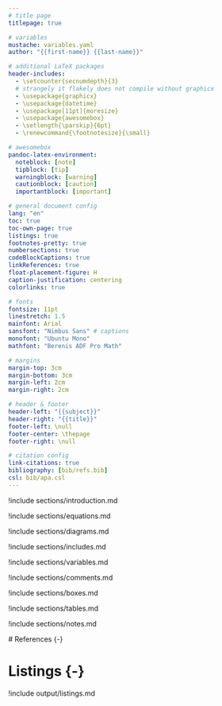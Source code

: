 ```yaml
---
# title page
titlepage: true

# variables
mustache: variables.yaml
author: "{{first-name}} {{last-name}}"

# additional LaTeX packages
header-includes:
  - \setcounter{secnumdepth}{3}
  # strangely it flakely does not compile without graphicx
  - \usepackage{graphicx}
  - \usepackage{datetime}
  - \usepackage[11pt]{moresize}
  - \usepackage{awesomebox}
  - \setlength{\parskip}{6pt}
  - \renewcommand{\footnotesize}{\small}

# awesomebox
pandoc-latex-environment:
  noteblock: [note]
  tipblock: [tip]
  warningblock: [warning]
  cautionblock: [caution]
  importantblock: [important]

# general document config
lang: "en"
toc: true
toc-own-page: true
listings: true
footnotes-pretty: true
numbersections: true
codeBlockCaptions: true
linkReferences: true
float-placement-figure: H
caption-justification: centering
colorlinks: true

# fonts
fontsize: 11pt
linestretch: 1.5
mainfont: Arial
sansfont: "Nimbus Sans" # captions
monofont: "Ubuntu Mono"
mathfont: "Berenis ADF Pro Math"

# margins
margin-top: 3cm
margin-bottom: 3cm
margin-left: 2cm
margin-right: 2cm

# header & footer
header-left: "{{subject}}"
header-right: "{{title}}"
footer-left: \null
footer-center: \thepage
footer-right: \null

# citation config
link-citations: true
bibliography: [bib/refs.bib]
csl: bib/apa.csl
---
```


<!-- markdownlint-disable-file MD041 -->

<!-- sections-start -->

!include sections/introduction.md

!include sections/equations.md

!include sections/diagrams.md

!include sections/includes.md

!include sections/variables.md

!include sections/comments.md

!include sections/boxes.md

!include sections/tables.md

!include sections/notes.md

<!-- sections-end -->

<div id="refs">
# References {-}
</div>

# Listings {-}

!include output/listings.md
